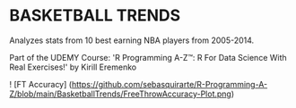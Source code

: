 # BASKETBALL TRENDS 
Analyzes stats from 10 best earning NBA players from 2005-2014.

Part of the UDEMY Course: 'R Programming A-Z™: R For Data Science With Real Exercises!' by Kirill Eremenko

! [FT Accuracy] (https://github.com/sebasquirarte/R-Programming-A-Z/blob/main/BasketballTrends/FreeThrowAccuracy-Plot.png)
